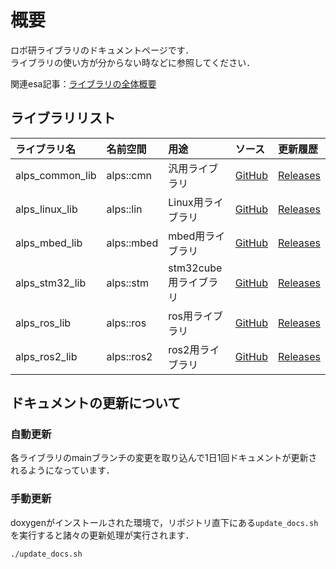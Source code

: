 # 概要

ロボ研ライブラリのドキュメントページです．  
ライブラリの使い方が分からない時などに参照してください．  

関連esa記事：[ライブラリの全体概要](https://roblab-shinshu.esa.io/posts/2021)

## ライブラリリスト

| ライブラリ名    | 名前空間   | 用途                  | ソース                                                    | 更新履歴                                                             |
| :-------------- | :--------- | :-------------------- | :-------------------------------------------------------- | :------------------------------------------------------------------- |
| alps_common_lib | alps::cmn  | 汎用ライブラリ        | [GitHub](https://github.com/shinshu-alps/alps_common_lib) | [Releases](https://github.com/shinshu-alps/alps_common_lib/releases) |
| alps_linux_lib  | alps::lin  | Linux用ライブラリ     | [GitHub](https://github.com/shinshu-alps/alps_linux_lib)  | [Releases](https://github.com/shinshu-alps/alps_linux_lib/releases)  |
| alps_mbed_lib   | alps::mbed | mbed用ライブラリ      | [GitHub](https://github.com/shinshu-alps/alps_mbed_lib)   | [Releases](https://github.com/shinshu-alps/alps_mbed_lib/releases)   |
| alps_stm32_lib  | alps::stm  | stm32cube用ライブラリ | [GitHub](https://github.com/shinshu-alps/alps_stm32_lib)  | [Releases](https://github.com/shinshu-alps/alps_stm32_lib/releases)  |
| alps_ros_lib    | alps::ros  | ros用ライブラリ       | [GitHub](https://github.com/shinshu-alps/alps_ros_lib)    | [Releases](https://github.com/shinshu-alps/alps_ros_lib/releases)    |
| alps_ros2_lib   | alps::ros2 | ros2用ライブラリ      | [GitHub](https://github.com/shinshu-alps/alps_ros2_lib)   | [Releases](https://github.com/shinshu-alps/alps_ros2_lib/releases)   |

## ドキュメントの更新について

### 自動更新

各ライブラリのmainブランチの変更を取り込んで1日1回ドキュメントが更新されるようになっています．  

### 手動更新

doxygenがインストールされた環境で，リポジトリ直下にある`update_docs.sh`を実行すると諸々の更新処理が実行されます．  

```bash
./update_docs.sh
```
